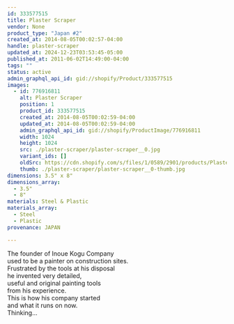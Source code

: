 ```yaml
---
id: 333577515
title: Plaster Scraper
vendor: None
product_type: "Japan #2"
created_at: 2014-08-05T00:02:57-04:00
handle: plaster-scraper
updated_at: 2024-12-23T03:53:45-05:00
published_at: 2011-06-02T14:49:00-04:00
tags: ""
status: active
admin_graphql_api_id: gid://shopify/Product/333577515
images:
  - id: 776916811
    alt: Plaster Scraper
    position: 1
    product_id: 333577515
    created_at: 2014-08-05T00:02:59-04:00
    updated_at: 2014-08-05T00:02:59-04:00
    admin_graphql_api_id: gid://shopify/ProductImage/776916811
    width: 1024
    height: 1024
    src: ./plaster-scraper/plaster-scraper__0.jpg
    variant_ids: []
    oldSrc: https://cdn.shopify.com/s/files/1/0589/2901/products/Plaster-Scraper.jpeg?v=1407211379
    thumb: ./plaster-scraper/plaster-scraper__0-thumb.jpg
dimensions: 3.5" x 8"
dimensions_array:
  - 3.5"
  - 8"
materials: Steel & Plastic
materials_array:
  - Steel
  - Plastic
provenance: JAPAN

---
```


The founder of Inoue Kogu Company  
used to be a painter on construction sites.  
Frustrated by the tools at his disposal  
he invented very detailed,  
useful and original painting tools  
from his experience.  
This is how his company started  
and what it runs on now.  
Thinking...
